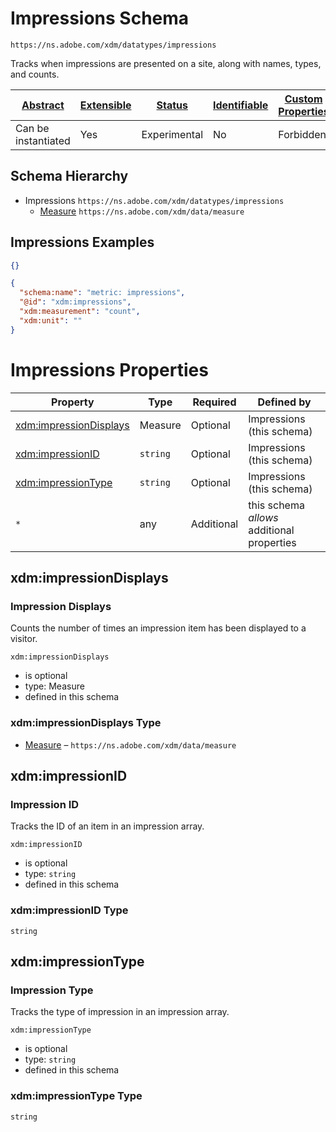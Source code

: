
# Impressions Schema

```
https://ns.adobe.com/xdm/datatypes/impressions
```

Tracks when impressions are presented on a site, along with names, types, and counts.

| [Abstract](../../abstract.md) | [Extensible](../../extensions.md) | [Status](../../status.md) | [Identifiable](../../id.md) | [Custom Properties](../../extensions.md) | [Additional Properties](../../extensions.md) | Defined In |
|-------------------------------|-----------------------------------|---------------------------|-----------------------------|------------------------------------------|----------------------------------------------|------------|
| Can be instantiated | Yes | Experimental | No | Forbidden | Permitted | [datatypes/impressions.schema.json](datatypes/impressions.schema.json) |
## Schema Hierarchy

* Impressions `https://ns.adobe.com/xdm/datatypes/impressions`
  * [Measure](data/measure.schema.md) `https://ns.adobe.com/xdm/data/measure`


## Impressions Examples

```json
{}
```

```json
{
  "schema:name": "metric: impressions",
  "@id": "xdm:impressions",
  "xdm:measurement": "count",
  "xdm:unit": ""
}
```


# Impressions Properties

| Property | Type | Required | Defined by |
|----------|------|----------|------------|
| [xdm:impressionDisplays](#xdmimpressiondisplays) | Measure | Optional | Impressions (this schema) |
| [xdm:impressionID](#xdmimpressionid) | `string` | Optional | Impressions (this schema) |
| [xdm:impressionType](#xdmimpressiontype) | `string` | Optional | Impressions (this schema) |
| `*` | any | Additional | this schema *allows* additional properties |

## xdm:impressionDisplays
### Impression Displays

Counts the number of times an impression item has been displayed to a visitor.

`xdm:impressionDisplays`
* is optional
* type: Measure
* defined in this schema

### xdm:impressionDisplays Type


* [Measure](data/measure.schema.md) – `https://ns.adobe.com/xdm/data/measure`





## xdm:impressionID
### Impression ID

Tracks the ID of an item in an impression array.

`xdm:impressionID`
* is optional
* type: `string`
* defined in this schema

### xdm:impressionID Type


`string`






## xdm:impressionType
### Impression Type

Tracks the type of impression in an impression array.

`xdm:impressionType`
* is optional
* type: `string`
* defined in this schema

### xdm:impressionType Type


`string`





